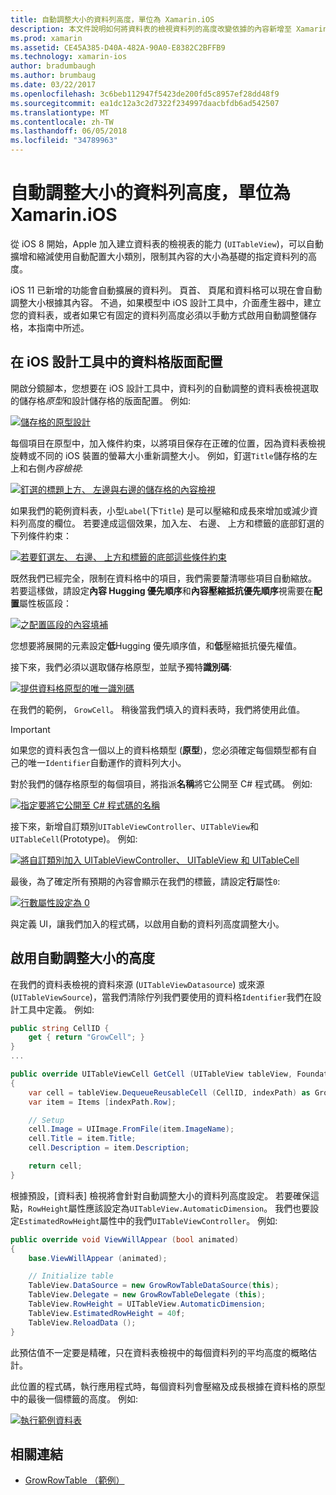 ```yaml
---
title: 自動調整大小的資料列高度，單位為 Xamarin.iOS
description: 本文件說明如何將資料表的檢視資料列的高度改變依據的內容新增至 Xamarin.iOS 應用程式。 它討論 iOS 設計工具中的資料格版面配置] 和 [啟用自動調整大小的高度。
ms.prod: xamarin
ms.assetid: CE45A385-D40A-482A-90A0-E8382C2BFFB9
ms.technology: xamarin-ios
author: bradumbaugh
ms.author: brumbaug
ms.date: 03/22/2017
ms.openlocfilehash: 3c6beb112947f5423de200fd5c8957ef28dd48f9
ms.sourcegitcommit: ea1dc12a3c2d7322f234997daacbfdb6ad542507
ms.translationtype: MT
ms.contentlocale: zh-TW
ms.lasthandoff: 06/05/2018
ms.locfileid: "34789963"
---
```

# <a name="auto-sizing-row-height-in-xamarinios"></a>自動調整大小的資料列高度，單位為 Xamarin.iOS

從 iOS 8 開始，Apple 加入建立資料表的檢視表的能力 (`UITableView`)，可以自動擴增和縮減使用自動配置大小類別，限制其內容的大小為基礎的指定資料列的高度。

iOS 11 已新增的功能會自動擴展的資料列。 頁首、 頁尾和資料格可以現在會自動調整大小根據其內容。 不過，如果模型中 iOS 設計工具中，介面產生器中，建立您的資料表，或者如果它有固定的資料列高度必須以手動方式啟用自動調整儲存格，本指南中所述。

## <a name="cell-layout-in-the-ios-designer"></a>在 iOS 設計工具中的資料格版面配置

開啟分鏡腳本，您想要在 iOS 設計工具中，資料列的自動調整的資料表檢視選取的儲存格*原型*和設計儲存格的版面配置。 例如: 

[![](autosizing-row-height-images/table01.png "儲存格的原型設計")](autosizing-row-height-images/table01.png#lightbox)

每個項目在原型中，加入條件約束，以將項目保存在正確的位置，因為資料表檢視旋轉或不同的 iOS 裝置的螢幕大小重新調整大小。 例如，釘選`Title`儲存格的左上和右側*內容檢視*:

[![](autosizing-row-height-images/table02.png "釘選的標題上方、 左邊與右邊的儲存格的內容檢視")](autosizing-row-height-images/table02.png#lightbox)

如果我們的範例資料表，小型`Label`(下`Title`) 是可以壓縮和成長來增加或減少資料列高度的欄位。 若要達成這個效果，加入左、 右邊、 上方和標籤的底部釘選的下列條件約束：

[![](autosizing-row-height-images/table03.png "若要釘選左、 右邊、 上方和標籤的底部這些條件約束")](autosizing-row-height-images/table03.png#lightbox)

既然我們已經完全，限制在資料格中的項目，我們需要釐清哪些項目自動縮放。 若要這樣做，請設定**內容 Hugging 優先順序**和**內容壓縮抵抗優先順序**視需要在**配置**屬性板區段：

[![](autosizing-row-height-images/table03a.png "之配置區段的內容填補")](autosizing-row-height-images/table03a.png#lightbox)

您想要將展開的元素設定**低**Hugging 優先順序值，和**低**壓縮抵抗優先權值。

接下來，我們必須以選取儲存格原型，並賦予獨特**識別碼**:

[![](autosizing-row-height-images/table04.png "提供資料格原型的唯一識別碼")](autosizing-row-height-images/table04.png#lightbox)

在我們的範例， `GrowCell`。 稍後當我們填入的資料表時，我們將使用此值。

> [!IMPORTANT]
> 如果您的資料表包含一個以上的資料格類型 (**原型**)，您必須確定每個類型都有自己的唯一`Identifier`自動運作的資料列大小。

對於我們的儲存格原型的每個項目，將指派**名稱**將它公開至 C# 程式碼。 例如: 

[![](autosizing-row-height-images/table05.png "指定要將它公開至 C# 程式碼的名稱")](autosizing-row-height-images/table05.png#lightbox)

接下來，新增自訂類別`UITableViewController`、`UITableView`和`UITableCell`(Prototype)。 例如:  

[![](autosizing-row-height-images/table06.png "將自訂類別加入 UITableViewController、 UITableView 和 UITableCell")](autosizing-row-height-images/table06.png#lightbox)

最後，為了確定所有預期的內容會顯示在我們的標籤，請設定**行**屬性`0`:

[![](autosizing-row-height-images/table06.png "行數屬性設定為 0")](autosizing-row-height-images/table06a.png#lightbox)

與定義 UI，讓我們加入的程式碼，以啟用自動的資料列高度調整大小。

## <a name="enabling-auto-resizing-height"></a>啟用自動調整大小的高度

在我們的資料表檢視的資料來源 (`UITableViewDatasource`) 或來源 (`UITableViewSource`)，當我們清除佇列我們要使用的資料格`Identifier`我們在設計工具中定義。 例如: 

```csharp
public string CellID {
    get { return "GrowCell"; }
}
...

public override UITableViewCell GetCell (UITableView tableView, Foundation.NSIndexPath indexPath)
{
    var cell = tableView.DequeueReusableCell (CellID, indexPath) as GrowRowTableCell;
    var item = Items [indexPath.Row];

    // Setup
    cell.Image = UIImage.FromFile(item.ImageName);
    cell.Title = item.Title;
    cell.Description = item.Description;

    return cell;
}
```

根據預設，[資料表] 檢視將會針對自動調整大小的資料列高度設定。 若要確保這點，`RowHeight`屬性應該設定為`UITableView.AutomaticDimension`。 我們也要設定`EstimatedRowHeight`屬性中的我們`UITableViewController`。 例如: 

```csharp
public override void ViewWillAppear (bool animated)
{
    base.ViewWillAppear (animated);

    // Initialize table
    TableView.DataSource = new GrowRowTableDataSource(this);
    TableView.Delegate = new GrowRowTableDelegate (this);
    TableView.RowHeight = UITableView.AutomaticDimension;
    TableView.EstimatedRowHeight = 40f;
    TableView.ReloadData ();
}
```

此預估值不一定要是精確，只在資料表檢視中的每個資料列的平均高度的概略估計。

此位置的程式碼，執行應用程式時，每個資料列會壓縮及成長根據在資料格的原型中的最後一個標籤的高度。 例如: 

[![](autosizing-row-height-images/table07.png "執行範例資料表")](autosizing-row-height-images/table07.png#lightbox)


## <a name="related-links"></a>相關連結

- [GrowRowTable （範例）](https://developer.xamarin.com/samples/monotouch/GrowRowTable/)
